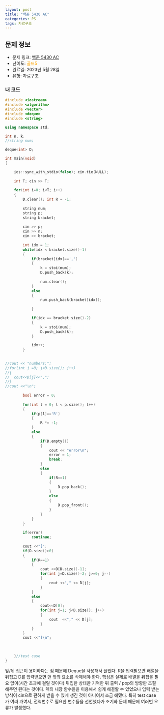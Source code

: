 ```yaml
---
layout: post
title: "백준 5430 AC"
categories: PS
tags: 자료구조
---
```


## 문제 정보
- 문제 링크: [백준 5430 AC](https://www.acmicpc.net/problem/5430)
- 난이도: <span style="color:#FFA500">골드5</span>
- 완료일: 2023년 5월 28일
- 유형: 자료구조

### 내 코드

```C++
#include <iostream>
#include <algorithm>
#include <vector>
#include <deque>
#include <string>

using namespace std;

int n, k;
//string num;	

deque<int> D;

int main(void)
{

	ios::sync_with_stdio(false); cin.tie(NULL);
	
	int T; cin >> T;
	
	for(int i=0; i<T; i++)
	{
		D.clear(); int R = -1;
		
		string num;
		string p;
		string bracket;
		
		cin >> p;
		cin >> n;
		cin >> bracket;
		
		int idx = 1;
		while(idx < bracket.size()-1)
		{
			if(bracket[idx]==',')
			{
				k = stoi(num);
				D.push_back(k);
				
				num.clear();
			}
			else
			{
				num.push_back(bracket[idx]);
				
			}

			if(idx == bracket.size()-2)
			{
				k = stoi(num);
				D.push_back(k);
			}	

			idx++;
		}
		
		
//cout << "numbers:";
//for(int j =0; j<D.size(); j++)
//{
//	cout<<D[j]<<",";
//}
//cout <<"\n";
		
		bool error = 0;
		
		for(int l = 0; l < p.size(); l++)
		{
			if(p[l]=='R')
			{
				R *= -1;
			}	
			else
			{
				if(D.empty())
				{
					cout << "error\n";
					error = 1;
					break;
				}
				else
				{
					if(R==1)
					{
						D.pop_back();
					}
					else
					{
						D.pop_front();
					}
				}
			}
		}
		
		if(error)
			continue;
		
		cout <<"[";
		if(D.size()>0)
		{
			if(R==1)
			{
				cout <<D[D.size()-1];
				for(int j=D.size()-2; j>=0; j--)
				{
					cout <<"," << D[j];
				}
			}
			else
			{
				cout<<D[0];
				for(int j=1; j<D.size(); j++)
				{
					cout  <<"," << D[j];
				}
			}
		}
		cout <<"]\n";
		
		
		
	}//test case
}
```

앞/뒤 접근이 용이하다는 점 때문에 Deque을 사용해서 풀었다. R을 입력받으면 배열을 뒤집고 D를 입력받으면 맨 앞의 요소를 삭제해야 한다. 핵심은 실제로 배열을 뒤집을 필요 없이(시간 초과에 걸릴 것이다) 뒤집한 상태만 기억한 뒤 출력 / pop의 방향만 조절해주면 된다는 것이다. 덱의 내장 함수들을 이용해서 쉽게 해결할 수 있었으나 입력 받는 방식이 cin으로 편하게 받을 수 있게 생긴 것이 아니여서 조금 헤맸다. 특히 test case가 여러 개여서, 전역변수로 필요한 변수들을 선언했다가 초기화 문제 때문에 여러번 오류가 발생했다.
